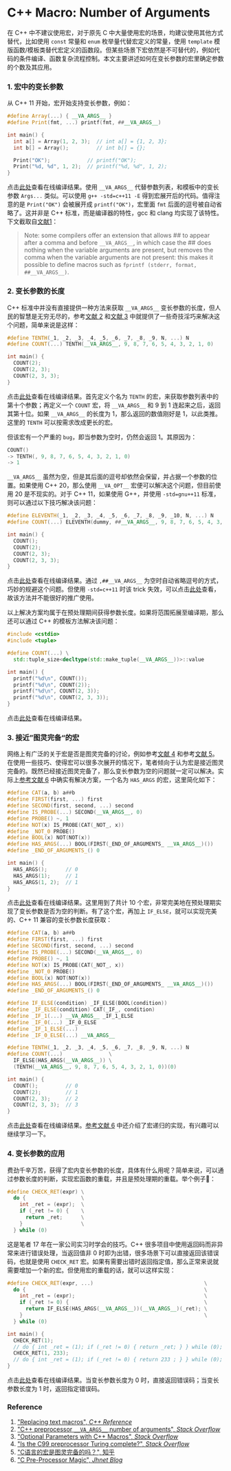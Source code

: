 # C++ Macro: Number of Arguments

在 C++ 中不建议使用宏，对于原先 C 中大量使用宏的场景，均建议使用其他方式替代，比如使用 `const` 常量和 `enum` 枚举量代替宏定义的常量，使用 `template` 模版函数/模板类替代宏定义的函数段。但某些场景下宏依然是不可替代的，例如代码的条件编译、函数复杂流程控制。本文主要讲述如何在变长参数的宏里确定参数的个数及其应用。

### 1. 宏中的变长参数

从 C++ 11 开始，宏开始支持变长参数，例如：

```c++
#define Array(...) { __VA_ARGS__ }
#define Print(fmt, ...) printf(fmt, ##__VA_ARGS__)

int main() {
  int a[] = Array(1, 2, 3);  // int a[] = {1, 2, 3};
  int b[] = Array();         // int b[] = {};

  Print("OK");            // printf("OK");
  Print("%d, %d", 1, 2);  // printf("%d, %d", 1, 2);
}
```

点击[此处](https://godbolt.org/z/uVUwWq)查看在线编译结果。使用 `__VA_ARGS__` 代替参数列表，和模板中的变长参数 `Args...` 类似。可以使用 `g++ -std=c++11 -E` 得到宏展开后的代码。值得注意的是 `Print("OK")` 会被展开成 `printf("OK")`，宏里面 `fmt` 后面的逗号被自动省略了。这并非是 C++ 标准，而是编译器的特性，gcc 和 clang 均实现了该特性。下文截取自[文献1](https://en.cppreference.com/w/cpp/preprocessor/replace)：

> Note: some compilers offer an extension that allows ## to appear after a comma and before `__VA_ARGS__`, in which case the ## does nothing when the variable arguments are present, but removes the comma when the variable arguments are not present: this makes it possible to define macros such as `fprintf (stderr, format, ##__VA_ARGS__)`.

### 2. 变长参数的长度

C++ 标准中并没有直接提供一种方法来获取 `__VA_ARGS__` 变长参数的长度，但人民的智慧是无穷无尽的，参考[文献 2](https://stackoverflow.com/questions/2124339/c-preprocessor-va-args-number-of-arguments) 和[文献 3](https://stackoverflow.com/questions/3046889/optional-parameters-with-c-macros/3048361) 中就提供了一些奇技淫巧来解决这个问题，简单来说是这样：

```c++
#define TENTH(_1, _2, _3, _4, _5, _6, _7, _8, _9, N, ...) N
#define COUNT(...) TENTH(__VA_ARGS__, 9, 8, 7, 6, 5, 4, 3, 2, 1, 0)

int main() {
  COUNT(2);
  COUNT(2, 3);
  COUNT(2, 3, 3);
}
```

点击[此处](https://godbolt.org/z/HhM46C)查看在线编译结果。首先定义个名为 `TENTH` 的宏，来获取参数列表中的第十个参数；再定义一个 `COUNT` 宏，将 `__VA_ARGS__` 和 9 到 1 连起来之后，返回其第十位。如果 `__VA_ARGS__` 的长度为 1，那么返回的数值刚好是 1，以此类推。这里的 `TENTH` 可以按需求改成更长的宏。

但该宏有一个严重的 `bug`，即当参数为空时，仍然会返回 1。其原因为：

```c++
COUNT()
-> TENTH(, 9, 8, 7, 6, 5, 4, 3, 2, 1, 0)
-> 1
```

`__VA_ARGS__` 虽然为空，但是其后面的逗号却依然会保留，并占据一个参数的位置。如果使用 C++ 20，那么使用 `__VA_OPT__` 宏便可以解决这个问题，但目前使用 20 是不现实的。对于 C++ 11，如果使用 G++，并使用 `-std=gnu++11` 标准，则可以通过以下技巧解决该问题：

```c++
#define ELEVENTH(_1, _2, _3, _4, _5, _6, _7, _8, _9, _10, N, ...) N
#define COUNT(...) ELEVENTH(dummy, ##__VA_ARGS__, 9, 8, 7, 6, 5, 4, 3, 2, 1, 0)

int main() {
  COUNT();
  COUNT(2);
  COUNT(2, 3);
  COUNT(2, 3, 3);
}
```

点击[此处](https://godbolt.org/z/wDzRpE)查看在线编译结果。通过 `,##__VA_ARGS__` 为空时自动省略逗号的方式，巧妙的规避这个问题。但使用 `-std=c++11` 时该 trick 失效，可以点击[此处](https://godbolt.org/z/cgmXBB)查看，故该方法并不能很好的推广使用。

以上解决方案均属于在预处理期间获得参数长度。如果将范围拓展至编译期，那么还可以通过 C++ 的模板方法解决该问题：

```c++
#include <cstdio>
#include <tuple>

#define COUNT(...) \
  std::tuple_size<decltype(std::make_tuple(__VA_ARGS__))>::value

int main() {
  printf("%d\n", COUNT());
  printf("%d\n", COUNT(2));
  printf("%d\n", COUNT(2, 3));
  printf("%d\n", COUNT(2, 3, 3));
}
```

点击[此处](https://godbolt.org/z/G8eE2V)查看在线编译结果。

### 3. 接近”图灵完备“的宏

网络上有广泛的关于宏是否是图灵完备的讨论，例如参考[文献 4](https://stackoverflow.com/questions/3136686/is-the-c99-preprocessor-turing-complete) 和参考[文献 5](https://www.zhihu.com/question/36183392)。在使用一些技巧、使得宏可以很多次展开的情况下，笔者倾向于认为宏是接近图灵完备的。既然已经接近图灵完备了，那么变长参数为空的问题就一定可以解决。实际上[参考文献 6](http://jhnet.co.uk/articles/cpp_magic) 中确实有解决方案，一个名为 `HAS_ARGS` 的宏，这里简化如下：

```c++
#define CAT(a, b) a##b
#define FIRST(first, ...) first
#define SECOND(first, second, ...) second
#define IS_PROBE(...) SECOND(__VA_ARGS__, 0)
#define PROBE() ~, 1
#define NOT(x) IS_PROBE(CAT(_NOT_, x))
#define _NOT_0 PROBE()
#define BOOL(x) NOT(NOT(x))
#define HAS_ARGS(...) BOOL(FIRST(_END_OF_ARGUMENTS_ __VA_ARGS__)())
#define _END_OF_ARGUMENTS_() 0

int main() {
  HAS_ARGS();      // 0
  HAS_ARGS(1);     // 1
  HAS_ARGS(1, 2);  // 1
}
```

点击[此处](https://godbolt.org/z/jT4mqx)查看在线编译结果。这里用到了共计 10 个宏，非常完美地在预处理期实现了变长参数是否为空的判断。有了这个宏，再加上 `IF_ELSE`，就可以实现完美的、C++ 11 兼容的变长参数长度获取：

```c++
#define CAT(a, b) a##b
#define FIRST(first, ...) first
#define SECOND(first, second, ...) second
#define IS_PROBE(...) SECOND(__VA_ARGS__, 0)
#define PROBE() ~, 1
#define NOT(x) IS_PROBE(CAT(_NOT_, x))
#define _NOT_0 PROBE()
#define BOOL(x) NOT(NOT(x))
#define HAS_ARGS(...) BOOL(FIRST(_END_OF_ARGUMENTS_ __VA_ARGS__)())
#define _END_OF_ARGUMENTS_() 0

#define IF_ELSE(condition) _IF_ELSE(BOOL(condition))
#define _IF_ELSE(condition) CAT(_IF_, condition)
#define _IF_1(...) __VA_ARGS__ _IF_1_ELSE
#define _IF_0(...) _IF_0_ELSE
#define _IF_1_ELSE(...)
#define _IF_0_ELSE(...) __VA_ARGS__

#define TENTH(_1, _2, _3, _4, _5, _6, _7, _8, _9, N, ...) N
#define COUNT(...)               \
  IF_ELSE(HAS_ARGS(__VA_ARGS__)) \
  (TENTH(__VA_ARGS__, 9, 8, 7, 6, 5, 4, 3, 2, 1, 0))(0)

int main() {
  COUNT();         // 0
  COUNT(2);        // 1
  COUNT(2, 3);     // 2
  COUNT(2, 3, 3);  // 3
}
```

点击[此处](https://godbolt.org/z/taaXeQ)查看在线编译结果。[参考文献 6](http://jhnet.co.uk/articles/cpp_magic) 中还介绍了宏递归的实现，有兴趣可以继续学习一下。

### 4. 变长参数的应用

费劲千辛万苦，获得了宏内变长参数的长度，具体有什么用呢？简单来说，可以通过参数长度的判断，实现宏函数的重载，并且是预处理期的重载。举个例子🌰：

```c++
#define CHECK_RET(expr) \
  do {                  \
    int _ret = (expr);  \
    if (_ret != 0) {    \
      return _ret;      \
    }                   \
  } while (0)
```

这是笔者 17 年在一家公司实习时学会的技巧。C++ 很多项目中使用返回码而非异常来进行错误处理，当返回值非 0 时即为出错，很多场景下可以直接返回该错误码，也就是使用 `CHECK_RET` 宏。如果有需要出错时返回指定值，那么正常来说就需要增加一个新的宏。但使用宏的重载的话，就可以这样实现：

```c++
#define CHECK_RET(expr, ...)                                    \
  do {                                                          \
    int _ret = (expr);                                          \
    if (_ret != 0) {                                            \
      return IF_ELSE(HAS_ARGS(__VA_ARGS__))(__VA_ARGS__)(_ret); \
    }                                                           \
  } while (0)

int main() {
  CHECK_RET(1);
  // do { int _ret = (1); if (_ret != 0) { return _ret; } } while (0);
  CHECK_RET(1, 233);
  // do { int _ret = (1); if (_ret != 0) { return 233 ; } } while (0);
}
```

点击[此处](https://godbolt.org/z/tJ5UwQ)查看在线编译结果。当变长参数长度为 0 时，直接返回错误码；当变长参数长度为 1 时，返回指定错误码。

### Reference

1. ["Replacing text macros", *C++ Reference*](https://en.cppreference.com/w/cpp/preprocessor/replace)
2. ["C++ preprocessor `__VA_ARGS__` number of arguments", *Stack Overflow*](https://stackoverflow.com/questions/2124339/c-preprocessor-va-args-number-of-arguments)
3. ["Optional Parameters with C++ Macros", *Stack Overflow*](https://stackoverflow.com/questions/3046889/optional-parameters-with-c-macros/3048361)
4. ["Is the C99 preprocessor Turing complete?", *Stack Overflow*](https://stackoverflow.com/questions/3136686/is-the-c99-preprocessor-turing-complete)
5. ["C语言的宏是图灵完备的吗？", 知乎](https://www.zhihu.com/question/36183392)
6. ["C Pre-Processor Magic", *Jhnet Blog*](http://jhnet.co.uk/articles/cpp_magic)
